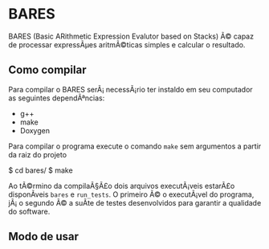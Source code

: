 BARES
=====

BARES (Basic ARithmetic Expression Evalutor based on Stacks) Ã© capaz de processar expressÃµes aritmÃ©ticas simples e calcular o resultado.

## Como compilar
Para compilar o BARES serÃ¡ necessÃ¡rio ter instaldo em seu computador as seguintes dependÃªncias:

* g++
* make
* Doxygen

Para compilar o programa execute o comando `make` sem argumentos a partir da raiz do projeto

  $ cd bares/
  $ make

Ao tÃ©rmino da compilaÃ§Ã£o dois arquivos executÃ¡veis estarÃ£o disponÃ­veis `bares` e `run_tests`. O primeiro Ã© o executÃ¡vel do programa, jÃ¡ o segundo Ã© a suÃ­te de testes desenvolvidos para garantir a qualidade do software.

## Modo de usar

